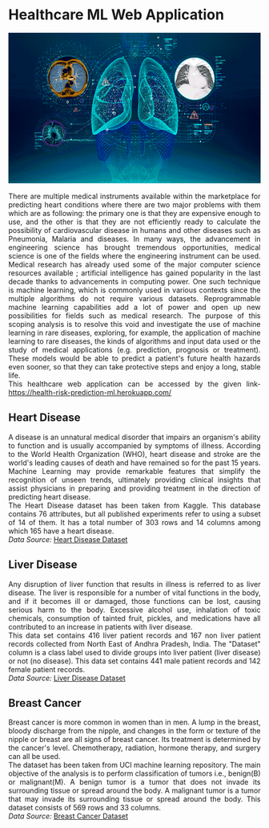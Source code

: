 # Healthcare ML Web Application

<img src="/static/healthcare.gif" width="1000" height="300" />
<div align="justify">
  
There are multiple medical instruments available within the marketplace for predicting heart conditions where there are two major problems with them which are as following: the primary one is that they are expensive enough to use, and the other is that they are not efficiently ready to calculate the possibility of cardiovascular disease in humans and other diseases such as Pneumonia, Malaria and  diseases. In many ways, the advancement in engineering science has brought tremendous opportunities, medical science is one of the fields where the engineering instrument can be used. Medical research has already used some of the major computer science resources available ; artificial intelligence has gained popularity in the last decade thanks to advancements in computing power. One such technique is machine learning, which is commonly used in various contexts since the multiple algorithms do not require various datasets. Reprogrammable machine learning capabilities add a lot of power and open up new possibilities for fields such as medical research. The purpose of this scoping analysis is to resolve this void and investigate the use of machine learning in rare diseases, exploring, for example, the application of machine learning to rare diseases, the kinds of algorithms and input data used or the study of medical applications (e.g. prediction, prognosis or treatment). These models would be able to predict a patient's future health hazards even sooner, so that they can take protective steps and enjoy a long, stable life.<br />
This healthcare web application can be accessed by the given link- https://health-risk-prediction-ml.herokuapp.com/

## Heart Disease
A disease is an unnatural medical disorder that impairs an organism's ability to function and is usually accompanied by symptoms of illness. According to the World Health Organization (WHO), heart disease and stroke are the world's leading causes of death and have remained so for the past 15 years. Machine Learning may provide remarkable features that simplify the recognition of unseen trends, ultimately providing clinical insights that assist physicians in preparing and providing treatment in the direction of predicting heart disease.<br />
The Heart Disease dataset has been taken from Kaggle. This database contains 76 attributes, but all published experiments refer to using a subset of 14 of them. It has a total number of 303 rows and 14 columns among which 165 have a heart disease.<br />
*Data Source:* [Heart Disease Dataset](https://www.kaggle.com/johnsmith88/heart-disease-dataset)

## Liver Disease
Any disruption of liver function that results in illness is referred to as liver disease. The liver is responsible for a number of vital functions in the body, and if it becomes ill or damaged, those functions can be lost, causing serious harm to the body. Excessive alcohol use, inhalation of toxic chemicals, consumption of tainted fruit, pickles, and medications have all contributed to an increase in patients with liver disease.<br />
This data set contains 416 liver patient records and 167 non liver patient records collected from North East of Andhra Pradesh, India. The "Dataset" column is a class label used to divide groups into liver patient (liver disease) or not (no disease). This data set contains 441 male patient records and 142 female patient records.<br />
*Data Source:* [Liver Disease Dataset](https://www.kaggle.com/uciml/indian-liver-patient-records)

## Breast Cancer
Breast cancer is more common in women than in men. A lump in the breast, bloody discharge from the nipple, and changes in the form or texture of the nipple or breast are all signs of breast cancer. Its treatment is determined by the cancer's level. Chemotherapy, radiation, hormone therapy, and surgery can all be used.<br />
The dataset has been taken from UCI machine learning repository. The main objective of the analysis is to perform classification of tumors i.e., benign(B) or malignant(M). A benign tumor is a tumor that does not invade its surrounding tissue or spread around the body. A malignant tumor is a tumor that may invade its surrounding tissue or spread around the body. This dataset consists of 569 rows and 33 columns.<br />
*Data Source:* [Breast Cancer Dataset](https://archive.ics.uci.edu/ml/datasets/Breast+Cancer+Wisconsin+%28Diagnostic%29)
</div>
